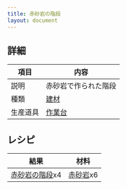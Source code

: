 ```yaml
---
title: 赤砂岩の階段
layout: document
---
```

## 詳細

|項目|内容|
|---|---|
|説明|赤砂岩で作られた階段|
|種類|[建材](建材)|
|生産道具|[作業台](作業台)|

## レシピ

|結果|材料|
|---|---|
|[赤砂岩の階段](赤砂岩の階段)x4|[赤砂岩](赤砂岩)x6|


